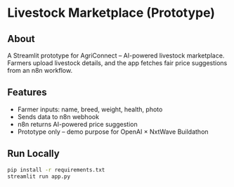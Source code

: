 
# Livestock Marketplace (Prototype)

## About
A Streamlit prototype for AgriConnect – AI-powered livestock marketplace.
Farmers upload livestock details, and the app fetches fair price suggestions
from an n8n workflow.

## Features
- Farmer inputs: name, breed, weight, health, photo
- Sends data to n8n webhook
- n8n returns AI-powered price suggestion
- Prototype only – demo purpose for OpenAI × NxtWave Buildathon

## Run Locally
```bash
pip install -r requirements.txt
streamlit run app.py

